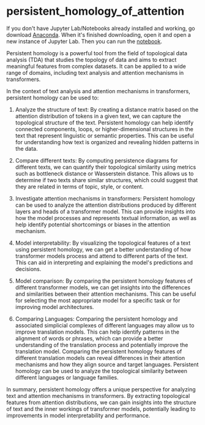# persistent_homology_of_attention
If you don't have Jupyter Lab/Notebooks already installed and working, go download [Anaconda](https://www.anaconda.com/). When it's finished downloading, open it and open a new instance of Jupyter Lab. Then you can run the [notebook](https://github.com/Amelie-Schreiber/persistent_homology_of_attention/blob/main/persistent_homology_attention.ipynb).

Persistent homology is a powerful tool from the field of topological data analysis (TDA) that studies the topology of data and aims to extract meaningful features from complex datasets. It can be applied to a wide range of domains, including text analysis and attention mechanisms in transformers.

In the context of text analysis and attention mechanisms in transformers, persistent homology can be used to:

1. Analyze the structure of text: By creating a distance matrix based on the attention distribution of tokens in a given text, we can capture the topological structure of the text. Persistent homology can help identify connected components, loops, or higher-dimensional structures in the text that represent linguistic or semantic properties. This can be useful for understanding how text is organized and revealing hidden patterns in the data.

2. Compare different texts: By computing persistence diagrams for different texts, we can quantify their topological similarity using metrics such as bottleneck distance or Wasserstein distance. This allows us to determine if two texts share similar structures, which could suggest that they are related in terms of topic, style, or content.

3. Investigate attention mechanisms in transformers: Persistent homology can be used to analyze the attention distributions produced by different layers and heads of a transformer model. This can provide insights into how the model processes and represents textual information, as well as help identify potential shortcomings or biases in the attention mechanism.

4. Model interpretability: By visualizing the topological features of a text using persistent homology, we can get a better understanding of how transformer models process and attend to different parts of the text. This can aid in interpreting and explaining the model's predictions and decisions.

5. Model comparison: By comparing the persistent homology features of different transformer models, we can get insights into the differences and similarities between their attention mechanisms. This can be useful for selecting the most appropriate model for a specific task or for improving model architectures.

6. Comparing Languages: Comparing the persistent homology and associated simplicial complexes of different languages may allow us to improve translation models. This can help identify patterns in the alignment of words or phrases, which can provide a better understanding of the translation process and potentially improve the translation model. Comparing the persistent homology features of different translation models can reveal differences in their attention mechanisms and how they align source and target languages. Persistent homology can be used to analyze the topological similarity between different languages or language families.

In summary, persistent homology offers a unique perspective for analyzing text and attention mechanisms in transformers. By extracting topological features from attention distributions, we can gain insights into the structure of text and the inner workings of transformer models, potentially leading to improvements in model interpretability and performance.
